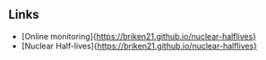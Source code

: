 ## Links
- [Online monitoring]{https://briken21.github.io/nuclear-halflives}
- [Nuclear Half-lives]{https://briken21.github.io/nuclear-halflives}


